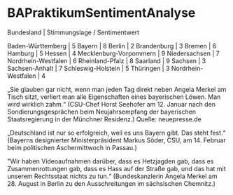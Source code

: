 # BAPraktikumSentimentAnalyse




Bundesland				      |	Stimmungslage / Sentimentwert

Baden-Württemberg			  | 5
Bayern					        |	8
Berlin					        |	2
Brandenburg				      |	3
Bremen					        |	6
Hamburg			      		  |	5
Hessen					        |	4
Mecklenburg-Vorpommern	|	9
Niedersachsen				    |	7
Nordrhein-Westfalen			|	6
Rheinland-Pfalz				  |	8
Saarland				        |	9
Sachsen					        |	3
Sachsen-Anhalt				  |	7
Schleswig-Holstein			|	5
Thüringen				        |	3
Nordrhein-Westfalen			|	4

„Sie glauben gar nicht, wenn man jeden Tag direkt neben Angela Merkel am Tisch sitzt, verliert man alle Eigenschaften eines bayerischen Löwen. Man wird wirklich zahm.“ (CSU-Chef Horst Seehofer am 12. Januar nach den Sondierungsgesprächen beim Neujahrsempfang der bayerischen Staatsregierung in der Münchner Residenz.)
Quelle: neuepresse.de

„Deutschland ist nur so erfolgreich, weil es uns Bayern gibt. Das steht fest.“ (Bayerns designierter Ministerpräsident Markus Söder, CSU, am 14. Februar beim politischen Aschermittwoch in Passau.)

"Wir haben Videoaufnahmen darüber, dass es Hetzjagden gab, dass es Zusammenrottungen gab, dass es Hass auf der Straße gab, und das hat mit unserem Rechtsstaat nichts zu tun.“
(Bundeskanzlerin Angela Merkel am 28. August in Berlin zu den Ausschreitungen im sächsischen Chemnitz.)

